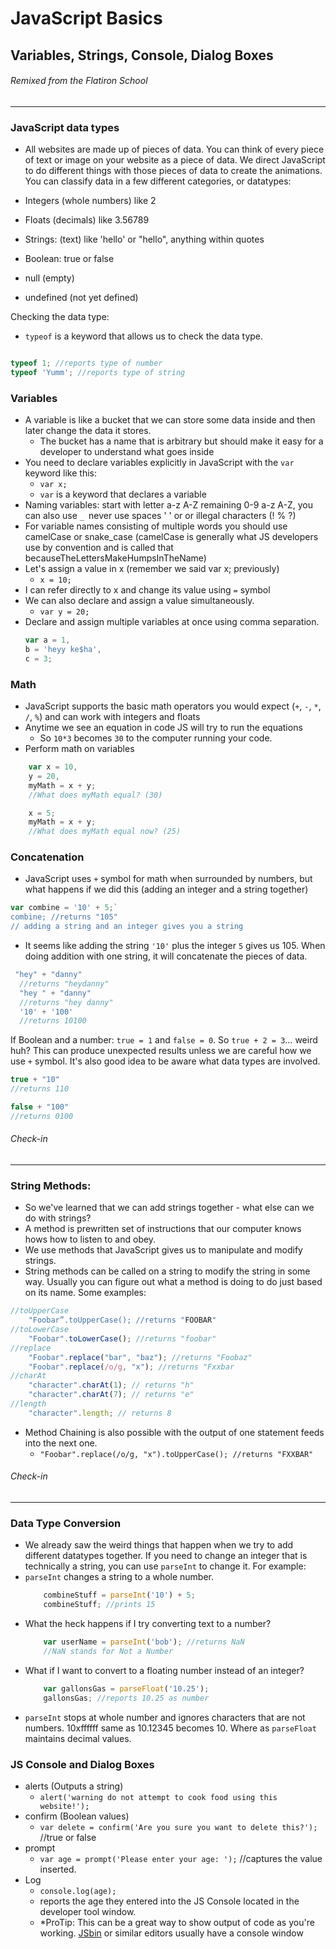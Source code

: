 # JavaScript Basics
## Variables, Strings, Console, Dialog Boxes
###### Remixed from the Flatiron School
---
### JavaScript data types

+ All websites are made up of pieces of data. You can think of every piece of text or image on your website as a piece of data. We direct JavaScript to do different things with those pieces of data to create the animations. You can classify data in a few different categories, or datatypes:

+ Integers (whole numbers) like 2
+ Floats (decimals) like 3.56789
+ Strings: (text) like 'hello' or "hello", anything within quotes
+ Boolean: true or false
+ null (empty)
+ undefined (not yet defined)

Checking the data type:
+ `typeof` is a keyword that allows us to check the data type.
```js

typeof 1; //reports type of number 
typeof 'Yumm'; //reports type of string
```

### Variables

+ A variable is like a bucket that we can store some data inside and then later change the data it stores.
	+ The bucket has a name that is arbitrary but should make it easy for a developer to understand what goes inside
+ You need to declare variables explicitly in JavaScript with the `var` keyword like this:
	+ `var x;` 
	+ `var` is a keyword that declares a variable
+ Naming variables: start with letter a-z A-Z remaining 0-9 a-z A-Z, you can also use `_ `never use spaces ' ' or or illegal characters (! % ?)
+ For variable names consisting of multiple words you should use camelCase or snake_case (camelCase is generally what JS developers use by convention and is called that becauseTheLettersMakeHumpsInTheName)
+ Let's assign a value in x (remember we said var x; previously)
	+ `x = 10;`
+ I can refer directly to x and change its value using `=` symbol
+ We can also declare and assign a value simultaneously.
	+ `var y = 20;`
+ Declare and assign multiple variables at once using comma separation.
	```js
	var a = 1,
	b = 'heyy ke$ha', 
	c = 3;
	```

### Math

+ JavaScript supports the basic math operators you would expect (`+`, `-`, `*`, `/`, `%`) and can work with integers and floats
+ Anytime we see an equation in code JS will try to run the equations
	+ So `10*3` becomes `30` to the computer running your code.  
+ Perform math on variables
```js
	var x = 10, 
	y = 20,
	myMath = x + y;
	//What does myMath equal? (30)

	x = 5;
	myMath = x + y;
	//What does myMath equal now? (25)
```

### Concatenation

+ JavaScript uses `+` symbol for math when surrounded by numbers, but what happens if we did this (adding an integer and a string together)
```js
var combine = '10' + 5;` 
combine; //returns "105"
// adding a string and an integer gives you a string
```

+ It seems like adding the string `'10'` plus the integer `5` gives us 105. When doing addition with one string, it will concatenate the pieces of data. 
```js
 "hey" + "danny"
  //returns "heydanny"
  "hey " + "danny"
  //returns "hey danny"
  '10' + '100'
  //returns 10100
```

If Boolean and a number: `true = 1` and `false = 0`. So `true + 2 = 3`… weird huh? This can produce unexpected results unless we are careful how we use `+` symbol. It's also good idea to be aware what data types are involved.

```js
true + "10"
//returns 110

false + "100"
//returns 0100
```

###### Check-in
---

### String Methods:
+ So we've learned that we can add strings together - what else can we do with strings?
+ A method is prewritten set of instructions that our computer knows hows how to listen to and obey. 
+ We use methods that JavaScript gives us to manipulate and modify strings.
+ String methods can be called on a string to modify the string in some way. Usually you can figure out what a method is doing to do just based on its name. Some examples:
```js
//toUpperCase
	"Foobar”.toUpperCase(); //returns "FOOBAR"
//toLowerCase
	"Foobar".toLowerCase(); //returns "foobar"
//replace
	"Foobar".replace("bar", "baz"); //returns "Foobaz"
	"Foobar".replace(/o/g, "x"); //returns "Fxxbar
//charAt
	"character".charAt(1); // returns "h"
	"character".charAt(7); // returns "e"
//length
	"character".length; // returns 8
```
+ Method Chaining is also possible with the output of one statement feeds into the next one.
	+ `"Foobar".replace(/o/g, "x").toUpperCase(); //returns "FXXBAR"`

###### Check-in
---

### Data Type Conversion
+ We already saw the weird things that happen when we try to add different datatypes together. If you need to change an integer that is technically a string, you can use `parseInt` to change it.  For example:
+ `parseInt` changes a string to a whole number.
	```js
		combineStuff = parseInt('10') + 5;
		combineStuff; //prints 15
	```
+ What the heck happens if I try converting text to a number?
	```js
		var userName = parseInt('bob'); //returns NaN
		//NaN stands for Not a Number
	```
+ What if I want to convert to a floating number instead of an integer?
	```js
		var gallonsGas = parseFloat('10.25');
		gallonsGas; //reports 10.25 as number
	```
+ `parseInt` stops at whole number and ignores characters that are not numbers. 10xffffff same as 10.12345 becomes 10. Where as `parseFloat` maintains decimal values.

### JS Console and Dialog Boxes
+ alerts (Outputs a string)
	+ `alert('warning do not attempt to cook food using this website!');`
+ confirm (Boolean values)
	+ `var delete = confirm('Are you sure you want to delete this?');` //true or false
+ prompt
	+ `var age = prompt('Please enter your age: ');` //captures the value inserted.
+ Log
	+ `console.log(age);` 
	+ reports the age they entered into the JS Console located in the developer tool window.
	+ *ProTip: This can be a great way to show output of code as you're working. [JSbin](http://jsbin.com/?js,console) or similar editors usually have a console window
